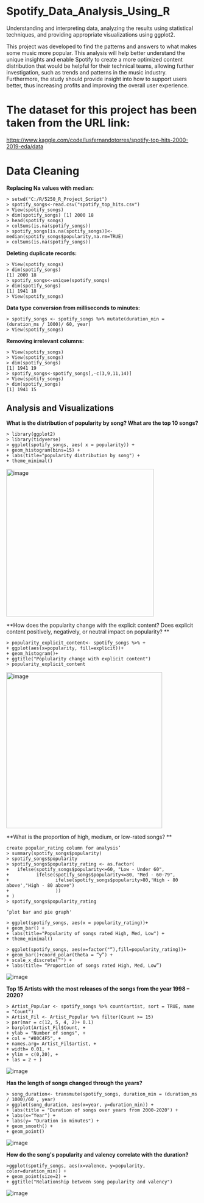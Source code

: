 # Spotify_Data_Analysis_Using_R

Understanding and interpreting data, analyzing the results using statistical techniques, and providing appropriate visualizations using ggplot2.

This project was developed to find the patterns and answers to what makes some music more popular. This analysis will help better understand the unique insights and enable Spotify to create a more optimized content distribution that would be helpful for their technical teams, allowing further investigation, such as trends and patterns in the music industry. Furthermore, the study should provide insight into how to support users better, thus increasing profits and improving the overall user experience. 

# The dataset for this project has been taken from the URL link:

https://www.kaggle.com/code/lusfernandotorres/spotify-top-hits-2000-2019-eda/data

# Data Cleaning

**Replacing Na values with median:**
```
> setwd("C:/R/5250_R_Project_Script") 
> spotify_songs<-read.csv("spotify_top_hits.csv") 
> View(spotify_songs) 
> dim(spotify_songs) [1] 2000 18 
> head(spotify_songs)  
> colSums(is.na(spotify_songs)) 
> spotify_songs[is.na(spotify_songs)]<-median(spotify_songs$popularity,na.rm=TRUE)
> colSums(is.na(spotify_songs))
```
**Deleting duplicate records:**
```
> View(spotify_songs)  
> dim(spotify_songs) 
[1] 2000 18 
> spotify_songs<-unique(spotify_songs) 
> dim(spotify_songs) 
[1] 1941 18 
> View(spotify_songs)
```
**Data type conversion from milliseconds to minutes:**
```
> spotify_songs <- spotify_songs %>% mutate(duration_min = (duration_ms / 1000)/ 60, year)
> View(spotify_songs)
```
**Removing irrelevant columns:**
```
> View(spotify_songs) 
> View(spotify_songs) 
> dim(spotify_songs) 
[1] 1941 19 
> spotify_songs<-spotify_songs[,-c(3,9,11,14)] 
> View(spotify_songs) 
> dim(spotify_songs) 
[1] 1941 15
```
## Analysis and Visualizations

**What is the distribution of popularity by song? What are the top 10 songs?**
```
> library(ggplot2) 
> library(tidyverse) 
> ggplot(spotify_songs, aes( x = popularity)) +  
+ geom_histogram(bins=15) + 
+ labs(title="popularity distribution by song") + 
+ theme_minimal()
```

<img width="387" alt="image" src="https://user-images.githubusercontent.com/104661414/209245035-432227cf-926d-4971-8be9-eecc4120625f.png">

**How does the popularity change with the explicit content? Does explicit content positively, negatively, or neutral impact on popularity? **

```
> popularity_explicit_content<- spotify_songs %>% + 
+ ggplot(aes(x=popularity, fill=explicit))+ 
+ geom_histogram()+ 
+ ggtitle("Poplularity change with explicit content") 
> popularity_explicit_content
```
<img width="409" alt="image" src="https://user-images.githubusercontent.com/104661414/209245297-d2cf61e7-de85-4ebc-93ec-de6fe370b269.png">

**What is the proportion of high, medium, or low-rated songs? **

```
create popular_rating column for analysis’ 
> summary(spotify_songs$popularity) 
> spotify_songs$popularity 
> spotify_songs$popularity_rating <- as.factor( 
+   ifelse(spotify_songs$popularity<=60, "Low - Under 60", 
+          ifelse(spotify_songs$popularity<=80, "Med - 60-79", 
+                 ifelse(spotify_songs$popularity>80,'High - 80 above',"High - 80 above") 
+                 )) 
+ )
> spotify_songs$popularity_rating 

‘plot bar and pie graph'

> ggplot(spotify_songs, aes(x = popularity_rating))+ 
+ geom_bar() + 
+ labs(title="Popularity of songs rated High, Med, Low") + 
+ theme_minimal()

> ggplot(spotify_songs, aes(x=factor("“),fill=popularity_rating))+
+ geom_bar()+coord_polar(theta = “y”) +
+ scale_x_discrete(“") + 
+ labs(title= “Proportion of songs rated High, Med, Low”)
```
![image](https://user-images.githubusercontent.com/104661414/209245813-4b2aeb1d-cbca-4a74-abf1-1dc3ffeebfb4.png)

**Top 15 Artists with the most releases of the songs from the year 1998 – 2020?**

```
> Artist_Popular <- spotify_songs %>% count(artist, sort = TRUE, name = "Count") 
> Artist_Fil <- Artist_Popular %>% filter(Count >= 15) 
> par(mar = c(12, 5, 4, 2)+ 0.1)  
> barplot(Artist_Fil$Count, + 
+ ylab = "Number of songs", + 
+ col = "#80C4F5", + 
+ names.arg= Artist_Fil$artist, + 
+ width= 0.01, + 
+ ylim = c(0,20), +
+ las = 2 + )
```
![image](https://user-images.githubusercontent.com/104661414/209246004-158f91e5-5dfd-47b4-8750-ea8dddef2ab6.png)

**Has the length of songs changed through the years?**

```
> song_duration<- transmute(spotify_songs, duration_min = (duration_ms / 1000)/60 , year) 
> ggplot(song_duration, aes(x=year, y=duration_min)) + 
+ labs(title = "Duration of songs over years from 2000-2020") + 
+ labs(x="Year") + 
+ labs(y= "Duration in minutes") + 
+ geom_smooth() + 
+ geom_point()
```
![image](https://user-images.githubusercontent.com/104661414/209246101-ae5da804-014c-4458-a87d-0837313cecdd.png)

**How do the song's popularity and valency correlate with the duration?**
```
>ggplot(spotify_songs, aes(x=valence, y=popularity, color=duration_min)) + 
+ geom_point(size=2) + 
+ ggtitle("Relationship between song popularity and valency")
```
![image](https://user-images.githubusercontent.com/104661414/209246166-201ba244-d4db-4881-ace8-04b39addfbc6.png)

